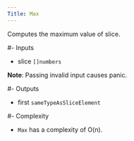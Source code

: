 ```yaml
---
Title: Max
---
```


Computes the maximum value of slice.

#- Inputs
- slice `[]numbers`


**Note**: Passing invalid input causes panic.

#- Outputs
- first `sameTypeAsSliceElement`

#- Complexity
- `Max` has a complexity of O(n).
